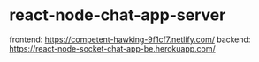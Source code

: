 # react-node-chat-app-server

frontend: https://competent-hawking-9f1cf7.netlify.com/
backend: https://react-node-socket-chat-app-be.herokuapp.com/
